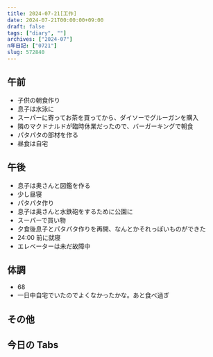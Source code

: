 ```yaml
---
title: 2024-07-21[工作]
date: 2024-07-21T00:00:00+09:00
draft: false
tags: ["diary", ""]
archives: ["2024-07"]
n年日記: ["0721"]
slug: 572840
---
```


## 午前

- 子供の朝食作り
- 息子は水泳に
- スーパーに寄ってお茶を買ってから、ダイソーでグルーガンを購入
- 隣のマクドナルドが臨時休業だったので、バーガーキングで朝食
- パタパタの部材を作る
- 昼食は自宅

## 午後

- 息子は奥さんと図鑑を作る
- 少し昼寝
- パタパタ作り
- 息子は奥さんと水鉄砲をするために公園に
- スーパーで買い物
- 夕食後息子とパタパタ作りを再開、なんとかそれっぽいものができた
- 24:00 前に就寝
- エレベーターは未だ故障中

## 体調

- 68
- 一日中自宅でいたのでよくなかったかな。あと食べ過ぎ

## その他

## 今日の Tabs
